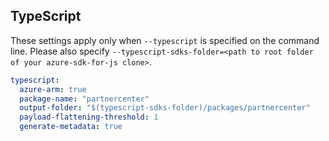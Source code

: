 ## TypeScript

These settings apply only when `--typescript` is specified on the command line.
Please also specify `--typescript-sdks-folder=<path to root folder of your azure-sdk-for-js clone>`.

```yaml $(typescript)
typescript:
  azure-arm: true
  package-name: "partnercenter"
  output-folder: "$(typescript-sdks-folder)/packages/partnercenter"
  payload-flattening-threshold: 1
  generate-metadata: true
```
